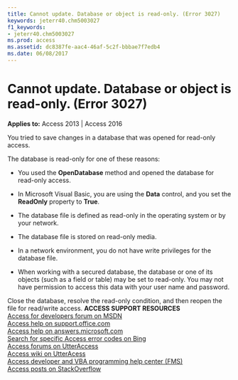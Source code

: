 ```yaml
---
title: Cannot update. Database or object is read-only. (Error 3027)
keywords: jeterr40.chm5003027
f1_keywords:
- jeterr40.chm5003027
ms.prod: access
ms.assetid: dc8387fe-aac4-46af-5c2f-bbbae7f7edb4
ms.date: 06/08/2017
---
```



# Cannot update. Database or object is read-only. (Error 3027)

  

**Applies to:** Access 2013 | Access 2016

You tried to save changes in a database that was opened for read-only access.

The database is read-only for one of these reasons:


- You used the  **OpenDatabase** method and opened the database for read-only access.
    
- In Microsoft Visual Basic, you are using the  **Data** control, and you set the **ReadOnly** property to **True**.
    
- The database file is defined as read-only in the operating system or by your network.
    
- The database file is stored on read-only media.
    
- In a network environment, you do not have write privileges for the database file.
    
- When working with a secured database, the database or one of its objects (such as a field or table) may be set to read-only. You may not have permission to access this data with your user name and password.
    

Close the database, resolve the read-only condition, and then reopen the file for read/write access.
 **ACCESS SUPPORT RESOURCES**<br>
[Access for developers forum on MSDN](https://social.msdn.microsoft.com/Forums/office/en-US/home?forum=accessdev)<br>
[Access help on support.office.com](https://support.office.com/search/results?query=Access)<br>
[Access help on answers.microsoft.com](http://answers.microsoft.com/en-us/office/forum/access?page=1&tab=question&status=all&auth=1)<br>
[Search for specific Access error codes on Bing](http://www.bing.com/)<br>
[Access forums on UtterAccess](http://www.utteraccess.com/forum/index.php?act=idx)<br>
[Access wiki on UtterAcess](http://www.utteraccess.com/forum/index.php?act=idx)<br>
[Access developer and VBA programming help center (FMS)](http://www.fmsinc.com/MicrosoftAccess/developer/)<br>
[Access posts on StackOverflow](http://stackoverflow.com/questions/tagged/ms-access)

